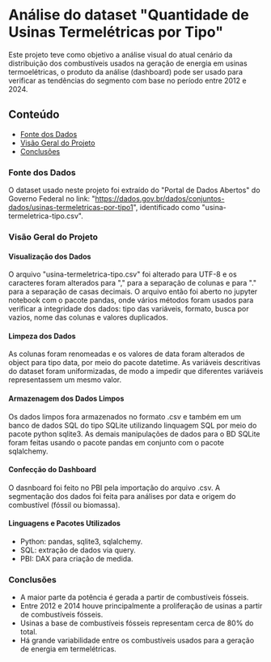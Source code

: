 # Análise do dataset "Quantidade de Usinas Termelétricas por Tipo"

Este projeto teve como objetivo a análise visual do atual cenário da distribuição dos combustíveis usados na geração de energia em usinas termoelétricas, o produto da análise (dashboard) pode ser usado para verificar as tendências do segmento com base no período entre 2012 e 2024.

## Conteúdo

- [Fonte dos Dados](#-fonte-dos-dados)
- [Visão Geral do Projeto](#visao-geral-do-projeto)
- [Conclusões](#conclusoes)

### Fonte dos Dados

O dataset usado neste projeto foi extraído do "Portal de Dados Abertos" do Governo Federal no link: "https://dados.gov.br/dados/conjuntos-dados/usinas-termeletricas-por-tipo1", identificado como "usina-termeletrica-tipo.csv".

### Visão Geral do Projeto

#### Visualização dos Dados

O arquivo "usina-termeletrica-tipo.csv" foi alterado para UTF-8 e os caracteres foram alterados para "," para a separação de colunas e para "." para a separação de casas decimais.
O arquivo então foi aberto no jupyter notebook com o pacote pandas, onde vários métodos foram usados para verificar a integridade dos dados: tipo das variáveis, formato, busca por vazios, nome das colunas e valores duplicados.

#### Limpeza dos Dados

As colunas foram renomeadas e os valores de data foram alterados de object para tipo data, por meio do pacote datetime.
As variáveis descritivas do dataset foram uniformizadas, de modo a impedir que diferentes variáveis representassem um mesmo valor.

#### Armazenagem dos Dados Limpos

Os dados limpos fora armazenados no formato .csv e também em um banco de dados SQL do tipo SQLite utilizando linquagem SQL por meio do pacote python sqlite3.
As demais manipulações de dados para o BD SQLite foram feitas usando o pacote pandas em conjunto com o pacote sqlalchemy.

#### Confecção do Dashboard

O dasnboard foi feito no PBI pela importação do arquivo .csv.
A segmentação dos dados foi feita para análises por data e origem do combustível (fóssil ou biomassa).

#### Linguagens e Pacotes Utilizados

- Python: pandas, sqlite3, sqlalchemy.
- SQL: extração de dados via query.
- PBI: DAX para criação de medida.

### Conclusões

- A maior parte da potência é gerada a partir de combustíveis fósseis.
- Entre 2012 e 2014 houve principalmente a proliferação de usinas a partir de combustíveis fósseis.
- Usinas a base de combustíveis fósseis representam cerca de 80% do total.
- Há grande variabilidade entre os combustíveis usados para a geração de energia em termelétricas.
